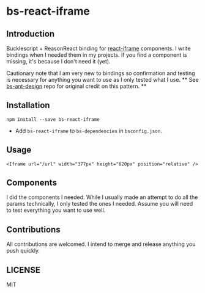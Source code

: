 # bs-react-iframe

## Introduction

Bucklescript + ReasonReact binding for [react-iframe](https://github.com/svenanders/react-iframe) components. I write bindings when I needed them in my projects. 
If you find a component is missing, it's because I don't need it (yet).

Cautionary note that I am very new to bindings so confirmation and testing is necessary for anything you want to use as I only tested what I use.
** See [bs-ant-design](https://github.com/thangngoc89/bs-ant-design) repo for original credit on this pattern. **

## Installation
```
npm install --save bs-react-iframe
```

* Add `bs-react-iframe` to `bs-dependencies` in `bsconfig.json`.


## Usage
```
<Iframe url="/url" width="377px" height="620px" position="relative" />
```

## Components

I did the components I needed.  While I usually made an attempt to do all the params technically, I only tested the
ones I needed.  Assume you will need to test everything you want to use well.

## Contributions

All contributions are welcomed.  I intend to merge and release anything you push quickly.

## LICENSE

MIT

